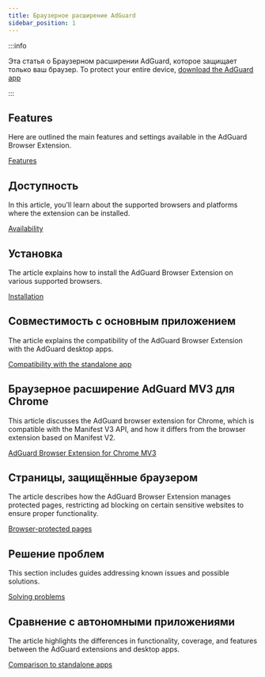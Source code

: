 ```yaml
---
title: Браузерное расширение AdGuard
sidebar_position: 1
---
```


:::info

Эта статья о Браузерном расширении AdGuard, которое защищает только ваш браузер. To protect your entire device, [download the AdGuard app](https://adguard.com/download.html?auto=true)

:::

## Features

Here are outlined the main features and settings available in the AdGuard Browser Extension.

[Features](/adguard-browser-extension/features/features.md)

## Доступность

In this article, you'll learn about the supported browsers and platforms where the extension can be installed.

[Availability](/adguard-browser-extension/availability.md)

## Установка

The article explains how to install the AdGuard Browser Extension on various supported browsers.

[Installation](/adguard-browser-extension/installation.md)

## Совместимость с основным приложением

The article explains the compatibility of the AdGuard Browser Extension with the AdGuard desktop apps.

[Compatibility with the standalone app](adguard-browser-extension/compatibility.md)

## Браузерное расширение AdGuard MV3 для Chrome

This article discusses the AdGuard browser extension for Chrome, which is compatible with the Manifest V3 API, and how it differs from the browser extension based on Manifest V2.

[AdGuard Browser Extension for Chrome MV3](/adguard-browser-extension/mv3-version/)

## Страницы, защищённые браузером

The article describes how the AdGuard Browser Extension manages protected pages, restricting ad blocking on certain sensitive websites to ensure proper functionality.

[Browser-protected pages](/adguard-browser-extension/protected-pages.md)

## Решение проблем

This section includes guides addressing known issues and possible solutions.

[Solving problems](/adguard-browser-extension/solving-problems/solving-problems.md)

## Сравнение с автономными приложениями

The article highlights the differences in functionality, coverage, and features between the AdGuard extensions and desktop apps.

[Comparison to standalone apps](/adguard-browser-extension/comparison-standalone.md)
